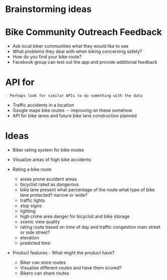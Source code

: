 # Brainstorming ideas

# Bike Community Outreach Feedback
* Ask local biker communities what they would like to see 
* What problems they deal with when biking concerning safety?
* How do you find your bike route?
* Facebook group can test out the app and provide additional feedback

# API for 

    - Perhaps look for similar APIs to do something with the data 

* Traffic accidents in a location 
* Google maps bike routes -- improving on these somehow 
* API for bike lanes and future bike lane construction planned

# Ideas 

* Biker rating system for bike routes
* Visualize areas of high bike accidents
* Rating a bike route 
    - areas prone accident areas 
    - bicyclist rated as dangerous 
    - bike lane present what percentage of the route what type of bike lane protected? narrow or wide?
    - traffic lights 
    - stop signs 
    - lighting
    - high crime area danger for bicyclist and bike storage 
    - scenic view quality 
    - rating route based on time of day and traffic congestion main street or side street?
    - elevation 
    - predicted time

* Product features
        - What might the product have?
    * Biker can store routes
    * Visualize different routes and have them scored?
    * Bikers can share routes
